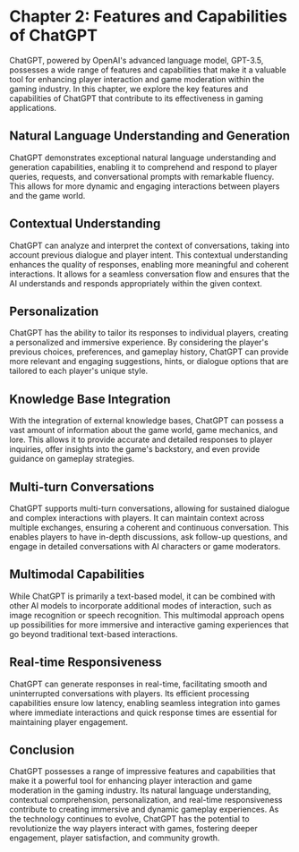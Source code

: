 Chapter 2: Features and Capabilities of ChatGPT
===============================================

ChatGPT, powered by OpenAI's advanced language model, GPT-3.5, possesses a wide range of features and capabilities that make it a valuable tool for enhancing player interaction and game moderation within the gaming industry. In this chapter, we explore the key features and capabilities of ChatGPT that contribute to its effectiveness in gaming applications.

Natural Language Understanding and Generation
---------------------------------------------

ChatGPT demonstrates exceptional natural language understanding and generation capabilities, enabling it to comprehend and respond to player queries, requests, and conversational prompts with remarkable fluency. This allows for more dynamic and engaging interactions between players and the game world.

Contextual Understanding
------------------------

ChatGPT can analyze and interpret the context of conversations, taking into account previous dialogue and player intent. This contextual understanding enhances the quality of responses, enabling more meaningful and coherent interactions. It allows for a seamless conversation flow and ensures that the AI understands and responds appropriately within the given context.

Personalization
---------------

ChatGPT has the ability to tailor its responses to individual players, creating a personalized and immersive experience. By considering the player's previous choices, preferences, and gameplay history, ChatGPT can provide more relevant and engaging suggestions, hints, or dialogue options that are tailored to each player's unique style.

Knowledge Base Integration
--------------------------

With the integration of external knowledge bases, ChatGPT can possess a vast amount of information about the game world, game mechanics, and lore. This allows it to provide accurate and detailed responses to player inquiries, offer insights into the game's backstory, and even provide guidance on gameplay strategies.

Multi-turn Conversations
------------------------

ChatGPT supports multi-turn conversations, allowing for sustained dialogue and complex interactions with players. It can maintain context across multiple exchanges, ensuring a coherent and continuous conversation. This enables players to have in-depth discussions, ask follow-up questions, and engage in detailed conversations with AI characters or game moderators.

Multimodal Capabilities
-----------------------

While ChatGPT is primarily a text-based model, it can be combined with other AI models to incorporate additional modes of interaction, such as image recognition or speech recognition. This multimodal approach opens up possibilities for more immersive and interactive gaming experiences that go beyond traditional text-based interactions.

Real-time Responsiveness
------------------------

ChatGPT can generate responses in real-time, facilitating smooth and uninterrupted conversations with players. Its efficient processing capabilities ensure low latency, enabling seamless integration into games where immediate interactions and quick response times are essential for maintaining player engagement.

Conclusion
----------

ChatGPT possesses a range of impressive features and capabilities that make it a powerful tool for enhancing player interaction and game moderation in the gaming industry. Its natural language understanding, contextual comprehension, personalization, and real-time responsiveness contribute to creating immersive and dynamic gameplay experiences. As the technology continues to evolve, ChatGPT has the potential to revolutionize the way players interact with games, fostering deeper engagement, player satisfaction, and community growth.
